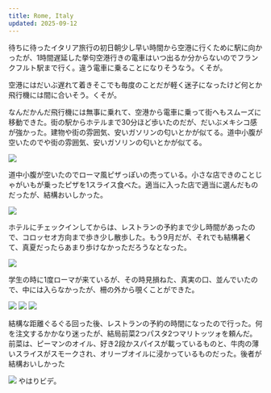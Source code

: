 ```yaml
---
title: Rome, Italy
updated: 2025-09-12
---
```


待ちに待ったイタリア旅行の初日朝少し早い時間から空港に行くために駅に向かったが、1時間遅延した挙句空港行きの電車はいつ出るか分からないのでフランクフルト駅まで行く。違う電車に乗ることになりそうなう。くそが。

空港にはだいぶ遅れて着きそこでも毎度のことだが軽く迷子になったけど何とか飛行機には間に合いそう。くそが。

なんだかんだ飛行機には無事に乗れて、空港から電車に乗って街へもスムーズに移動できた。街の駅からホテルまで30分ほど歩いたのだが、だいぶメキシコ感が強かった。建物や街の雰囲気、安いガソリンの匂いとかが似てる。道中小腹が空いたのでや街の雰囲気、安いガソリンの匂いとかが似てる。

![](https://i.imgur.com/ow0Vsv0.jpeg)

道中小腹が空いたのでローマ風ピザっぽいの売っている。小さな店できのことじゃがいもが乗ったピザを1スライス食べた。適当に入った店で適当に選んだものだったが、結構おいしかった。

![](https://i.imgur.com/xcMFU0a.jpeg)
 
ホテルにチェックインしてからは、レストランの予約まで少し時間があったので、コロッセオ方向まで歩き少し散歩した。もう9月だが、それでも結構暑くて、真夏だったらあまり歩けなかっただろうなとなった。

![](https://i.imgur.com/2fdME1q.jpeg)

学生の時に1度ローマが来ているが、その時見損ねた、真実の口、並んでいたので、中には入らなかったが、柵の外から覗くことができた。

![](https://i.imgur.com/1OSGsUy.jpeg)
![](https://i.imgur.com/ICC3xky.jpeg)
![](https://i.imgur.com/XCz4goF.jpeg)

結構な距離ぐるぐる回った後、レストランの予約の時間になったので行った。何を注文するかかなり迷ったが、結局前菜2つパスタ2つマリトッツォを頼んだ。前菜は、ピーマンのオイル、好き2段かスパイスが載っているものと、牛肉の薄いスライスがスモークされ、オリーブオイルに浸かっているものだった。後者が結構おいしかった

![](https://i.imgur.com/NJ728cS.jpeg)
やはりビデ。
